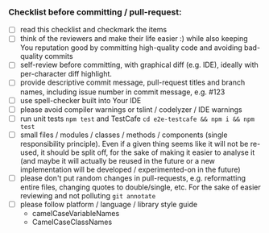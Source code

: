 ### Checklist before committing / pull-request:
- [ ] read this checklist and checkmark the items
- [ ] think of the reviewers and make their life easier :) while also keeping You reputation good by committing high-quality code and avoiding bad-quality commits
- [ ] self-review before committing, with graphical diff (e.g. IDE), ideally with per-character diff highlight.
- [ ] provide descriptive commit message, pull-request titles and branch names, including issue number in commit message, e.g. #123
- [ ] use spell-checker built into Your IDE
- [ ] please avoid compiler warnings or tslint / codelyzer / IDE warnings
- [ ] run unit tests `npm test` and TestCafe `cd e2e-testcafe && npm i && npm test`
- [ ] small files / modules / classes / methods / components (single responsibility principle). Even if a given thing seems like it will not be re-used, it should be split off, for the sake of making it easier to analyse it (and maybe it will actually be reused in the future or a new implementation will be developed / experimented-on in the future)
- [ ] please don't put random changes in pull-requests, e.g. reformatting entire files, changing quotes to double/single, etc. For the sake of easier reviewing and not polluting `git annotate`
- [ ] please follow platform / language / library style guide
  - camelCaseVariableNames
  - CamelCaseClassNames  
